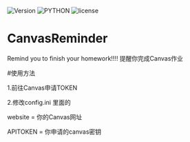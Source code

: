 ![Version](https://img.shields.io/github/release/dora-world/CanvasReminder.svg?label=Version&style=flat-square) ![PYTHON](https://img.shields.io/badge/Python-3.X.X-green.svg?style=flat-square) ![license](https://img.shields.io/badge/license-GPL%20v3-orange.svg?style=flat-square)


# CanvasReminder
 Remind you to finish your homework!!!! 提醒你完成Canvas作业
 
 #使用方法
 
 1.前往Canvas申请TOKEN
 
 2.修改config.ini 里面的
 
 website = 你的Canvas网址
 
 APITOKEN = 你申请的canvas密钥
